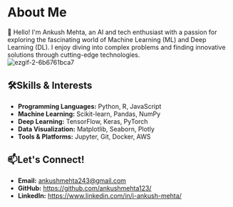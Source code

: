 # About Me
👋 Hello! I'm Ankush Mehta, an AI and tech enthusiast with a passion for exploring the fascinating world of Machine Learning (ML) and Deep Learning (DL). I enjoy diving into complex problems and finding innovative solutions through cutting-edge technologies.   
![ezgif-2-6b6761bca7](https://github.com/user-attachments/assets/320c5420-b1ae-4f61-a748-f34d58bc9978)


## 🛠️Skills & Interests
- <b>Programming Languages:</b> Python, R, JavaScript
- <b>Machine Learning:</b> Scikit-learn, Pandas, NumPy
- <b>Deep Learning:</b> TensorFlow, Keras, PyTorch
- <b>Data Visualization:</b> Matplotlib, Seaborn, Plotly
- <b>Tools & Platforms:</b> Jupyter, Git, Docker, AWS

## 📫Let's Connect!
- <b>Email:</b> ankushmehta243@gmail.com
- <b>GitHub:</b> https://github.com/ankushmehta123/
- <b>LinkedIn:</b> https://www.linkedin.com/in/i-ankush-mehta/



